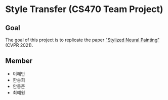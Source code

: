 # Style Transfer (CS470 Team Project)
## Goal
The goal of this project is to replicate the paper ["Stylized Neural Painting"](https://arxiv.org/pdf/2011.08114)(CVPR 2021).
## Member
- 이혜안
- 한승희
- 안동준
- 최예원

